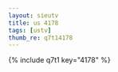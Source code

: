 ```yaml
--- 
layout: sieutv
title: us 4178
tags: [ustv]
thumb_re: q7t14178
---
```

{% include q7t1 key="4178" %} 
